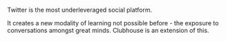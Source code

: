 Twitter is the most underleveraged social platform.

It creates a new modality of learning not possible before - the exposure to conversations amongst great minds. Clubhouse is an extension of this.

